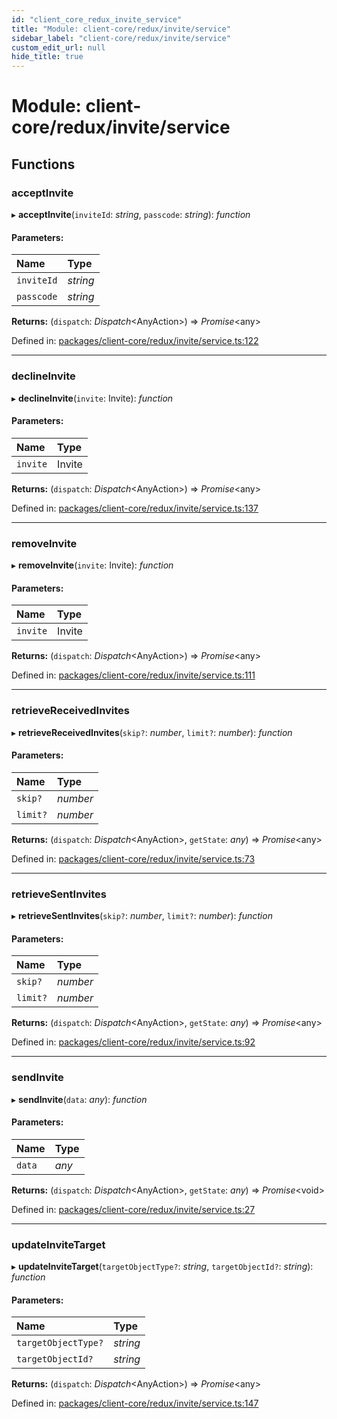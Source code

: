 ```yaml
---
id: "client_core_redux_invite_service"
title: "Module: client-core/redux/invite/service"
sidebar_label: "client-core/redux/invite/service"
custom_edit_url: null
hide_title: true
---
```


# Module: client-core/redux/invite/service

## Functions

### acceptInvite

▸ **acceptInvite**(`inviteId`: *string*, `passcode`: *string*): *function*

#### Parameters:

Name | Type |
:------ | :------ |
`inviteId` | *string* |
`passcode` | *string* |

**Returns:** (`dispatch`: *Dispatch*<AnyAction\>) => *Promise*<any\>

Defined in: [packages/client-core/redux/invite/service.ts:122](https://github.com/xr3ngine/xr3ngine/blob/5c3dcaef1/packages/client-core/redux/invite/service.ts#L122)

___

### declineInvite

▸ **declineInvite**(`invite`: Invite): *function*

#### Parameters:

Name | Type |
:------ | :------ |
`invite` | Invite |

**Returns:** (`dispatch`: *Dispatch*<AnyAction\>) => *Promise*<any\>

Defined in: [packages/client-core/redux/invite/service.ts:137](https://github.com/xr3ngine/xr3ngine/blob/5c3dcaef1/packages/client-core/redux/invite/service.ts#L137)

___

### removeInvite

▸ **removeInvite**(`invite`: Invite): *function*

#### Parameters:

Name | Type |
:------ | :------ |
`invite` | Invite |

**Returns:** (`dispatch`: *Dispatch*<AnyAction\>) => *Promise*<any\>

Defined in: [packages/client-core/redux/invite/service.ts:111](https://github.com/xr3ngine/xr3ngine/blob/5c3dcaef1/packages/client-core/redux/invite/service.ts#L111)

___

### retrieveReceivedInvites

▸ **retrieveReceivedInvites**(`skip?`: *number*, `limit?`: *number*): *function*

#### Parameters:

Name | Type |
:------ | :------ |
`skip?` | *number* |
`limit?` | *number* |

**Returns:** (`dispatch`: *Dispatch*<AnyAction\>, `getState`: *any*) => *Promise*<any\>

Defined in: [packages/client-core/redux/invite/service.ts:73](https://github.com/xr3ngine/xr3ngine/blob/5c3dcaef1/packages/client-core/redux/invite/service.ts#L73)

___

### retrieveSentInvites

▸ **retrieveSentInvites**(`skip?`: *number*, `limit?`: *number*): *function*

#### Parameters:

Name | Type |
:------ | :------ |
`skip?` | *number* |
`limit?` | *number* |

**Returns:** (`dispatch`: *Dispatch*<AnyAction\>, `getState`: *any*) => *Promise*<any\>

Defined in: [packages/client-core/redux/invite/service.ts:92](https://github.com/xr3ngine/xr3ngine/blob/5c3dcaef1/packages/client-core/redux/invite/service.ts#L92)

___

### sendInvite

▸ **sendInvite**(`data`: *any*): *function*

#### Parameters:

Name | Type |
:------ | :------ |
`data` | *any* |

**Returns:** (`dispatch`: *Dispatch*<AnyAction\>, `getState`: *any*) => *Promise*<void\>

Defined in: [packages/client-core/redux/invite/service.ts:27](https://github.com/xr3ngine/xr3ngine/blob/5c3dcaef1/packages/client-core/redux/invite/service.ts#L27)

___

### updateInviteTarget

▸ **updateInviteTarget**(`targetObjectType?`: *string*, `targetObjectId?`: *string*): *function*

#### Parameters:

Name | Type |
:------ | :------ |
`targetObjectType?` | *string* |
`targetObjectId?` | *string* |

**Returns:** (`dispatch`: *Dispatch*<AnyAction\>) => *Promise*<any\>

Defined in: [packages/client-core/redux/invite/service.ts:147](https://github.com/xr3ngine/xr3ngine/blob/5c3dcaef1/packages/client-core/redux/invite/service.ts#L147)
